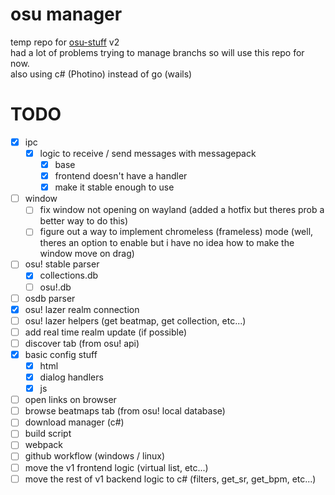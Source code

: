 # osu manager
temp repo for [osu-stuff](https://github.com/mezleca/osu-stuff) v2<br>
had a lot of problems trying to manage branchs so will use this repo for now.<br>
also using c# (Photino) instead of go (wails)

# TODO
- [x] ipc
    - [x] logic to receive / send messages with messagepack
        - [x] base
        - [x] frontend doesn't have a handler
        - [x] make it stable enough to use
- [ ] window
    - [ ] fix window not opening on wayland (added a hotfix but theres prob a better way to do this)
    - [ ] figure out a way to implement chromeless (frameless) mode (well, theres an option to enable but i have no idea how to make the window move on drag)
- [ ] osu! stable parser
    - [x] collections.db
    - [ ] osu!.db
- [ ] osdb parser
- [x] osu! lazer realm connection
- [ ] osu! lazer helpers (get beatmap, get collection, etc...)
- [ ] add real time realm update (if possible)
- [ ] discover tab (from osu! api)
- [x] basic config stuff
    - [x] html
    - [x] dialog handlers
    - [x] js
- [ ] open links on browser
- [ ] browse beatmaps tab (from osu! local database)
- [ ] download manager (c#)
- [ ] build script
- [ ] webpack 
- [ ] github workflow (windows / linux)
- [ ] move the v1 frontend logic (virtual list, etc...) 
- [ ] move the rest of v1 backend logic to c# (filters, get_sr, get_bpm, etc...)

